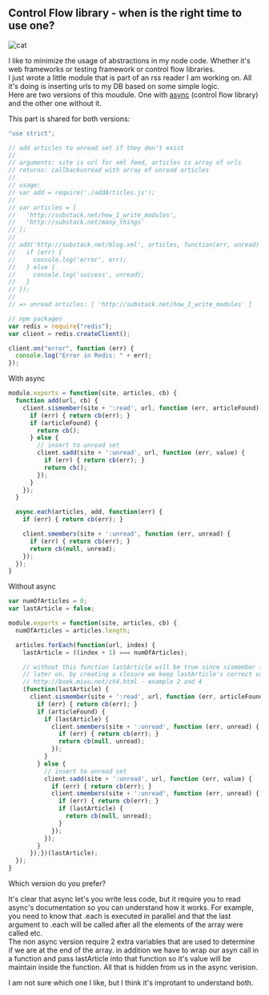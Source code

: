## Control Flow library - when is the right time to use one?

![cat](http://gifs.gifbin.com/012010/1264355701_cat.gif)

I like to minimize the usage of abstractions in my node code. Whether it's web frameworks or testing framework or control flow libraries.  
I just wrote a little module that is part of an rss reader I am working on. All it's doing is inserting urls to my DB based on some simple logic.  
Here are two versions of this moudule. One with [async](https://github.com/caolan/async#parallel) (control flow library) and the other one without it.

This part is shared for both versions:

```js
"use strict";

// add articles to unread set if they don't exist
//
// arguments: site is url for xml feed, articles is array of urls
// returns: callbackunread with array of unread articles
//
// usage:
// var add = require('./addArticles.js');
// 
// var articles = [
//   'http://substack.net/how_I_write_modules',
//   'http://substack.net/many_things'
// ];
// 
// add('http://substack.net/blog.xml', articles, function(err, unread) {
//   if (err) {
//     console.log('error', err);
//   } else {
//     console.log('success', unread);
//   }
// });
// 
// => unread articles: [ 'http://substack.net/how_I_write_modules' ]

// npm packages
var redis = require("redis");
var client = redis.createClient();

client.on("error", function (err) {
  console.log("Error in Redis: " + err);
});
```

With async

```js
module.exports = function(site, articles, cb) {
  function add(url, cb) {
    client.sismember(site + ':read', url, function (err, articleFound) {
      if (err) { return cb(err); }
      if (articleFound) {
        return cb(); 
      } else {
        // insert to unread set
        client.sadd(site + ':unread', url, function (err, value) {
          if (err) { return cb(err); }
          return cb(); 
        });
      }
    });
  }

  async.each(articles, add, function(err) {
    if (err) { return cb(err); }

    client.smembers(site + ':unread', function (err, unread) {
      if (err) { return cb(err); }
      return cb(null, unread); 
    });
  });
}
```

Without async

```js
var numOfArticles = 0;
var lastArticle = false;

module.exports = function(site, articles, cb) {
  numOfArticles = articles.length;

  articles.forEach(function(url, index) {
    lastArticle = ((index + 1) === numOfArticles);

    // without this function lastArticle will be true since sismember is async and executed
    // later on. by creating a closure we keep lastArticle's correct value.
    // http://book.mixu.net/ch4.html - example 2 and 4
    (function(lastArticle) {
      client.sismember(site + ':read', url, function (err, articleFound) {
        if (err) { return cb(err); }
        if (articleFound) {
          if (lastArticle) {
            client.smembers(site + ':unread', function (err, unread) {
              if (err) { return cb(err); }
              return cb(null, unread); 
            });
          }
        } else {
          // insert to unread set
          client.sadd(site + ':unread', url, function (err, value) {
            if (err) { return cb(err); }
            client.smembers(site + ':unread', function (err, unread) {
              if (err) { return cb(err); }
              if (lastArticle) {
                return cb(null, unread); 
              }
            });
          });
        }
      });})(lastArticle);
  });  
}
```


Which version do you prefer?

It's clear that async let's you write less code, but it require you to read async's documentation so you can understand how it works. For example, you need to know that .each is executed in parallel and that the last argument to .each will be called after all the elements of the array were called etc.  
The non async version require 2 extra variables that are used to determine if we are at the end of the array. in addition we have to wrap our asyn call in a function and pass lastArticle into that function so it's value will be maintain inside the function.  All that is hidden from us in the async verision.

I am not sure which one I like, but I think it's improtant to understand both.
